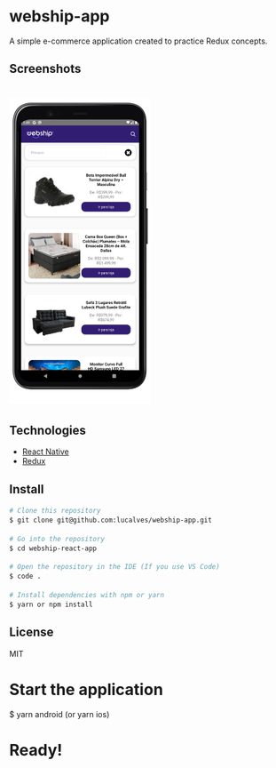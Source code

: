 # webship-app

<p>A simple e-commerce application created to practice Redux concepts.</p>

## Screenshots

<h1>
  <img alt="Mobile Mockups" height="550"  title="Mobile Mockup" src=".github/screenshot.png" />
</h1>

## Technologies

- [React Native](https://reactnative.dev/)
- [Redux](https://redux.js.org/)

## Install

```bash
# Clone this repository
$ git clone git@github.com:lucalves/webship-app.git

# Go into the repository
$ cd webship-react-app

# Open the repository in the IDE (If you use VS Code)
$ code .

# Install dependencies with npm or yarn
$ yarn or npm install
```

## License

MIT

# Start the application
$ yarn android (or yarn ios)

# Ready!
```
